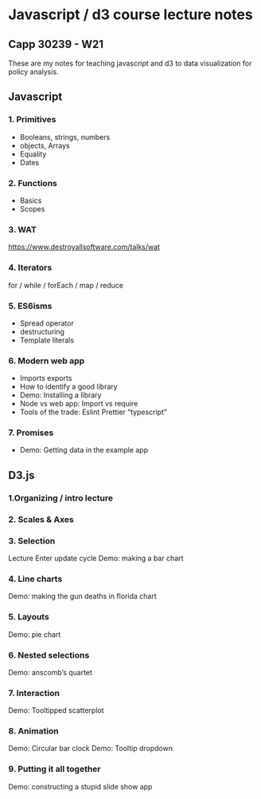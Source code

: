 # Javascript / d3 course lecture notes 
## Capp 30239 - W21 

These are my notes for teaching javascript and d3 to data visualization for policy analysis. 



## Javascript
### 1. Primitives

- Booleans, strings, numbers
- objects, Arrays
- Equality
- Dates

### 2. Functions

- Basics
- Scopes


### 3. WAT

https://www.destroyallsoftware.com/talks/wat

### 4. Iterators

for / while / forEach / map / reduce

### 5. ES6isms
- Spread operator
- destructuring
- Template literals


### 6. Modern web app
- Imports exports
- How to identify a good library
- Demo: Installing a library
- Node vs web app: Import vs require
- Tools of the trade: Eslint Prettier “typescript”

### 7. Promises
- Demo: Getting data in the example app

## D3.js
### 1.Organizing / intro lecture

### 2. Scales & Axes

### 3. Selection
Lecture Enter update cycle 
Demo: making a bar chart

### 4. Line charts
Demo: making the gun deaths in florida chart

### 5. Layouts
Demo: pie chart

### 6. Nested selections
Demo: anscomb’s quartet

### 7. Interaction
Demo: Tooltipped scatterplot

### 8. Animation 
Demo: Circular bar clock
Demo: Tooltip dropdown 

### 9. Putting it all together 
Demo: constructing a stupid slide show app